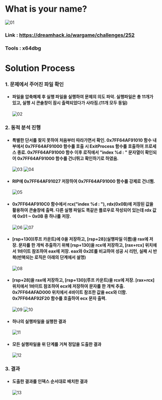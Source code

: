 # **What is your name?**

![01](https://github.com/idong00/ReversingStudy/blob/main/Problem14/Image/01.PNG?raw=true)
### Link : https://dreamhack.io/wargame/challenges/252
### Tools : x64dbg

# **Solution Process**
### 1. 문제에서 주어진 파일 확인
  - #### 파일을 압축해제 후 실행 파일을 실행하여 문제의 의도 파악. 실행파일은 총 11개가 있고, 실행 시 콘솔창이 잠시 출력되었다가 사라짐.(11개 모두 동일)
    ![02](https://github.com/idong00/ReversingStudy/blob/main/Problem14/Image/02.PNG?raw=true)

### 2. 동적 분석 진행
  - #### 특별한 단서를 찾지 못하여 처음부터 따라가면서 확인. 0x7FF64AF91010 함수 내부에서 0x7FF64AF91000 함수를 호출 시 ExitProcess 함수를 호출하여 프로세스 종료. 0x7FF64AF91000 함수 이후 로직에서 "index %d : " 문자열이 확인되어 0x7FF64AF91000 함수를 건너뛰고 확인하기로 하였음.
    ![03](https://github.com/idong00/ReversingStudy/blob/main/Problem14/Image/03.PNG?raw=true)
    ![04](https://github.com/idong00/ReversingStudy/blob/main/Problem14/Image/04.PNG?raw=true)

  - #### RIP에 0x7FF64AF91027 저장하여 0x7FF64AF91000 함수를 강제로 건너뜀.
    ![05](https://github.com/idong00/ReversingStudy/blob/main/Problem14/Image/05.PNG?raw=true)

  - #### 0x7FF64AF910C0 함수에서 rcx("index %d : "), rdx(0x0B)에 저장된 값을 활용하여 콘솔창에 출력. 다른 실행 파일도 똑같은 플로우로 작성되어 있는데 rdx 값에 0x01 ~ 0x0B 중 하나를 저장.
    ![06](https://github.com/idong00/ReversingStudy/blob/main/Problem14/Image/06.PNG?raw=true)
    ![07](https://github.com/idong00/ReversingStudy/blob/main/Problem14/Image/07.PNG?raw=true)

  - #### [rsp+130](루프 카운트)에 0을 저장하고, [rsp+28](실행파일 이름)을 rax에 저장. 문자를 한 개씩 추출하기 위해 [rsp+130]을 rcx에 저장하고, [rax+rcx] 위치에서 1바이트 참조하여 eax에 저장. eax와 0x2E를 비교하여 성공 시 리턴, 실패 시 반복(반복되는 로직은 아래의 단계에서 설명)
    ![08](https://github.com/idong00/ReversingStudy/blob/main/Problem14/Image/08.PNG?raw=true)

  - #### [rsp+28]을 rax에 저장하고, [rsp+130](루프 카운트)을 rcx에 저장. [rax+rcx] 위치에서 1바이트 참조하여 ecx에 저장하여 문자를 한 개씩 추출. 0x7FF64AFAD000 위치에서 4바이트 참조한 값을 ecx와 더함. 0x7FF64AF92F20 함수를 호출하여 ecx 문자 출력.
    ![09](https://github.com/idong00/ReversingStudy/blob/main/Problem14/Image/09.PNG?raw=true)
    ![10](https://github.com/idong00/ReversingStudy/blob/main/Problem14/Image/10.PNG?raw=true)

  - #### 하나의 실행파일을 실행한 결과
    ![11](https://github.com/idong00/ReversingStudy/blob/main/Problem14/Image/11.PNG?raw=true)

  - #### 모든 실행파일을 위 단계를 거쳐 정답을 도출한 결과
    ![12](https://github.com/idong00/ReversingStudy/blob/main/Problem14/Image/12.PNG?raw=true)

### 3. 결과
  - #### 도출한 결과를 인덱스 순서대로 배치한 결과
    ![13](https://github.com/idong00/ReversingStudy/blob/main/Problem14/Image/13.PNG?raw=true)
